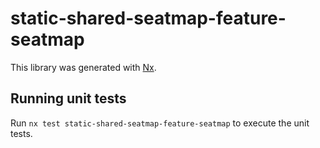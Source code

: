 # static-shared-seatmap-feature-seatmap

This library was generated with [Nx](https://nx.dev).

## Running unit tests

Run `nx test static-shared-seatmap-feature-seatmap` to execute the unit tests.
